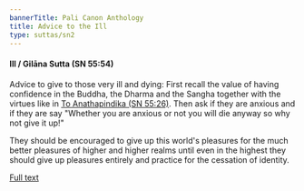 ```yaml
---
bannerTitle: Pali Canon Anthology
title: Advice to the Ill
type: suttas/sn2
---
```


#### Ill / Gilāna Sutta (SN 55:54)

Advice to give to those very ill and dying: First recall the value of having confidence in the Buddha, the Dharma and the Sangha together with the virtues like in [To Anathapindika (SN 55:26)](https://www.dhammatalks.org/suttas/SN/SN55_26.html). Then ask if they are anxious and if they are say "Whether you are anxious or not you will die anyway so why not give it up!"

They should be encouraged to give up this world's pleasures for the much better pleasures of higher and higher realms until even in the highest they should give up pleasures entirely and practice for the cessation of identity.

[Full text](https://www.dhammatalks.org/suttas/SN/SN55_54.html)

